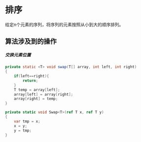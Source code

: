 # 排序

给定n个元素的序列，将序列的元素按照从小到大的顺序排列。

## 算法涉及到的操作

##### 交换元素位置

``` Java
private static <T> void swap(T[] array, int left, int right)
{
    if(left==right){
        return;
    }
    T temp = array[left];
    array[left] = array[right];
    array[right] = temp;
}
```

``` C#
private static void Swap<T>(ref T x, ref T y)
{
    var tmp = x;
    x = y;
    y = tmp;
}
```